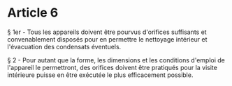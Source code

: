 # Article 6

§ 1er - Tous les appareils doivent être pourvus d'orifices suffisants et convenablement disposés pour en permettre le nettoyage intérieur et l'évacuation des condensats éventuels.

§ 2 - Pour autant que la forme, les dimensions et les conditions d'emploi de l'appareil le permettront, des orifices doivent être pratiqués pour la visite intérieure puisse en être exécutée le plus efficacement possible.
